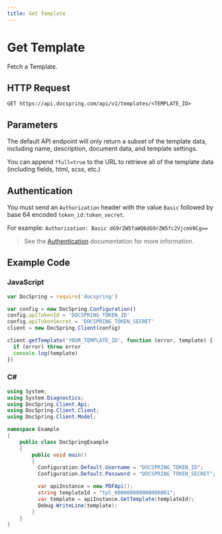 ```yaml
---
title: Get Template
---
```


# Get Template

Fetch a Template.

## HTTP Request

`GET https://api.docspring.com/api/v1/templates/<TEMPLATE_ID>`

## Parameters

The default API endpoint will only return a subset of the template data, including name, description, document data, and template settings.

You can append `?full=true` to the URL to retrieve all of the template data (including fields, html, scss, etc.)

## Authentication

You must send an `Authorization` header with the value `Basic` followed by base 64 encoded `token_id:token_secret`.

For example: `Authorization: Basic dG9rZW5faWQ6dG9rZW5fc2VjcmV0Cg==`

> See the [Authentication](../install-api-client/authentication) documentation for more information.

## Example Code

### JavaScript

```javascript
var DocSpring = require('docspring')

var config = new DocSpring.Configuration()
config.apiTokenId = 'DOCSPRING_TOKEN_ID'
config.apiTokenSecret = 'DOCSPRING_TOKEN_SECRET'
client = new DocSpring.Client(config)

client.getTemplate('YOUR_TEMPLATE_ID', function (error, template) {
  if (error) throw error
  console.log(template)
})
```

### C#

```csharp
using System;
using System.Diagnostics;
using DocSpring.Client.Api;
using DocSpring.Client.Client;
using DocSpring.Client.Model;

namespace Example
{
    public class DocSpringExample
    {
        public void main()
        {
          Configuration.Default.Username = "DOCSPRING_TOKEN_ID";
          Configuration.Default.Password = "DOCSPRING_TOKEN_SECRET";

          var apiInstance = new PDFApi();
          string templateId = "tpl_000000000000000001";
          var template = apiInstance.GetTemplate(templateId);
          Debug.WriteLine(template);
        }
    }
}
```